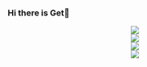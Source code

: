 ### Hi there is Get👋

<div align="center"> <img src="https://github-readme-stats.vercel.app/api?username=Getttttttt&show_icons=true&theme=tokyonight" /> </div>

<div align="center"> <img src="https://github-readme-stats.vercel.app/api/top-langs/?username=Getttttttt" /> </div>

<div align="center"> <img src="https://github-readme-streak-stats.herokuapp.com/?user=Getttttttt" /> </div>

<div align="center"> <img src="https://github-readme-activity-graph.vercel.app/graph?username=Getttttttt&theme=xcode" /> </div>


<!--
**Getttttttt/Getttttttt** is a ✨ _special_ ✨ repository because its `README.md` (this file) appears on your GitHub profile.

Here are some ideas to get you started:

- 🔭 I’m currently working on ...
- 🌱 I’m currently learning ...
- 👯 I’m looking to collaborate on ...
- 🤔 I’m looking for help with ...
- 💬 Ask me about ...
- 📫 How to reach me: ...
- 😄 Pronouns: ...
- ⚡ Fun fact: ...
-->
